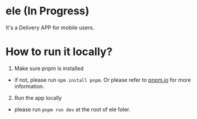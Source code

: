 # ele (In Progress)

It's a Delivery APP for mobile users. 

# How to run it locally?

1.  Make sure pnpm is installed

- if not, please run `npm install pnpm`. Or please refer to [pnpm.io](https://pnpm.io/installation) for more information.


2. Run the app locally

- please run `pnpm run dev` at the root of ele foler.
